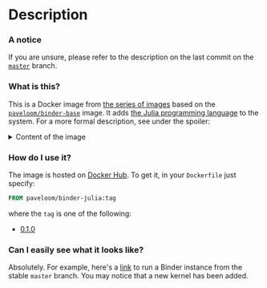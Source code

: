 # Description

### A notice
If you are unsure, please refer to the description on the last commit on the
[`master`](https://github.com/paveloom-d/binder-julia/tree/master) branch.

### What is this?

This is a Docker image from
[the series of images](https://github.com/orgs/paveloom-d/projects/1) based on the
[`paveloom/binder-base`](https://github.com/paveloom-d/binder-base) image. It adds
[the Julia programming language](https://julialang.org/) to the system. For a more formal
description, see under the spoiler:

<details>
<summary>Content of the image</summary>
<ul>
  <li>
    Base image:
    <a href="https://github.com/paveloom-d/binder-base">paveloom/binder-base</a>
    (0.1.1)
  </li>
  <li>Julia (1.5.1)</li>
  <ul>
    <li>Packages</li>
    <ul>
      <li><a href="https://github.com/JuliaLang/IJulia.jl">IJulia.jl</a></li>
    <ul>
  </ul>
</ul>
</details>

### How do I use it?

The image is hosted on [Docker Hub](https://hub.docker.com/r/paveloom/binder-julia).
To get it, in your `Dockerfile` just specify:

```dockerfile
FROM paveloom/binder-julia:tag
```

where the `tag` is one of the following:

* [0.1.0](https://github.com/paveloom-d/binder-julia/releases/tag/v0.1.0)

### Can I easily see what it looks like?

Absolutely. For example, here's a
[link](https://mybinder.org/v2/gh/paveloom-d/binder-julia/master?urlpath=lab) to run a
Binder instance from the stable `master` branch. You may notice that a new kernel has been
added.
